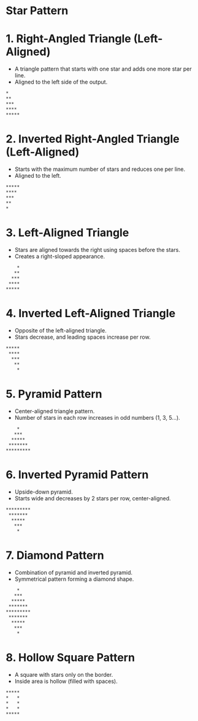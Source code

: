 # Star Pattern

# 1. **Right-Angled Triangle (Left-Aligned)**

* A triangle pattern that starts with one star and adds one more star per line.
* Aligned to the left side of the output.
```  
*
**
***
****
*****
```
# 2. **Inverted Right-Angled Triangle (Left-Aligned)**

* Starts with the maximum number of stars and reduces one per line.
* Aligned to the left.
```
*****
****
***
**
*
```


# 3. **Left-Aligned Triangle**

* Stars are aligned towards the right using spaces before the stars.
* Creates a right-sloped appearance.
```
    *
   **
  ***
 ****
*****
```
# 4. **Inverted Left-Aligned Triangle**

* Opposite of the left-aligned triangle.
* Stars decrease, and leading spaces increase per row.
```
*****
 ****
  ***
   **
    *
```
# 5. **Pyramid Pattern**

* Center-aligned triangle pattern.
* Number of stars in each row increases in odd numbers (1, 3, 5...).

```
    *
   ***
  *****
 *******
*********
```
# 6. **Inverted Pyramid Pattern**

* Upside-down pyramid.
* Starts wide and decreases by 2 stars per row, center-aligned.

```
*********
 *******
  *****
   ***
    *
```
# 7. **Diamond Pattern**

* Combination of pyramid and inverted pyramid.
* Symmetrical pattern forming a diamond shape.
```
    *
   ***
  *****
 *******
*********
 *******
  *****
   ***
    *

```
# 8. **Hollow Square Pattern**

* A square with stars only on the border.
* Inside area is hollow (filled with spaces).
```
*****
*   *
*   *
*   *
*****
```
